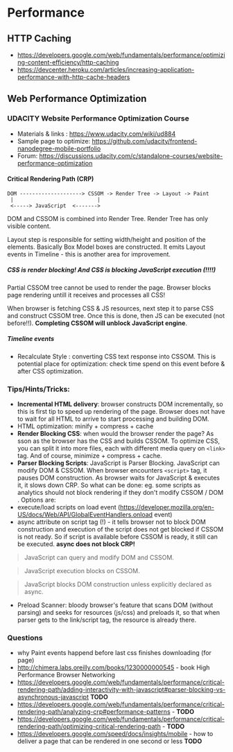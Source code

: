 # Performance
## HTTP Caching

- https://developers.google.com/web/fundamentals/performance/optimizing-content-efficiency/http-caching
- https://devcenter.heroku.com/articles/increasing-application-performance-with-http-cache-headers

## Web Performance Optimization 
### UDACITY Website Performance Optimization Course

- Materials & links : https://www.udacity.com/wiki/ud884
- Sample page to optimize: https://github.com/udacity/frontend-nanodegree-mobile-portfolio
- Forum: https://discussions.udacity.com/c/standalone-courses/website-performance-optimization

#### Critical Rendering Path (CRP)

```
DOM --------------------> CSSOM -> Render Tree -> Layout -> Paint
 |                           |
 <-----> JavaScript  <------->
```

DOM and CSSOM is combined into Render Tree. Render Tree has only visible content.

Layout step is responsible for setting width/height and position of the elements. Basically Box Model boxes are constructed. It emits Layout events in Timeline - this is another area for improvement.

##### CSS is render blocking! And CSS is blocking JavaScript execution (!!!!)

Partial CSSOM tree cannot be used to render the page. Browser blocks page rendering untill it receives and processes all CSS!

When browser is fetching CSS & JS resources, next step it to parse CSS and construct CSSOM tree. Once this is done, then JS can be executed (not before!!). **Completing CSSOM will unblock JavaScript engine**.

##### Timeline events

- Recalculate Style : converting CSS text response into CSSOM. This is potential place for optimization: check time spend on this event before & after CSS optimization.

### Tips/Hints/Tricks:

- **Incremental HTML delivery**:  browser constructs DOM incrementally, so this is first tip to speed up rendering of the page. Browser does not have to wait for all HTML to arrive to start processing and building DOM.
- HTML optimization: minify + compress + cache
- **Render Blocking CSS**: when would the browser render the page? As sson as the browser has the CSS and builds CSSOM. To optimize CSS, you can split it into more files, each with different media query on ```<link>``` tag. And of course, minimize + compress + cache.
- **Parser Blocking Scripts**: JavaScript is Parser Blocking. JavaScript can modify DOM & CSSOM. When browser encounters ```<script>``` tag, it pauses DOM construction. As browser waits for JavaScript & executes it, it slows down CRP. So what can be done: eg. some scripts as analytics should not block rendering if they don't modify CSSOM / DOM . Options are:
 - execute/load scripts on load event (https://developer.mozilla.org/en-US/docs/Web/API/GlobalEventHandlers.onload event)
 - async attribute on script tag (!) - it tells browser not to block DOM construction and execution of the script does not get blocked if CSSOM is not ready. So if script is available before CSSOM is ready, it still can be executed. **async does not block CRP!**

> JavaScript can query and modify DOM and CSSOM.

> JavaScript execution blocks on CSSOM.

> JavaScript blocks DOM construction unless explicitly declared as async.

- Preload Scanner: bloody browser's feature that scans DOM (without parsing) and seeks for resources (js/css) and preloads it, so that when parser gets to the link/script tag, the resource is already there.

### Questions
- why Paint events happend before last css finishes downloading (for page)
- http://chimera.labs.oreilly.com/books/1230000000545 - book High Performance Browser Networking
- https://developers.google.com/web/fundamentals/performance/critical-rendering-path/adding-interactivity-with-javascript#parser-blocking-vs-asynchronous-javascript **TODO**
- https://developers.google.com/web/fundamentals/performance/critical-rendering-path/analyzing-crp#performance-patterns - **TODO**
- https://developers.google.com/web/fundamentals/performance/critical-rendering-path/optimizing-critical-rendering-path - **TODO**
- https://developers.google.com/speed/docs/insights/mobile - how to deliver a page that can be rendered in one second or less **TODO**
